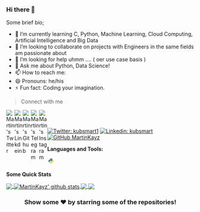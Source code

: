 ### Hi there 👋

Some brief bio;

- 🌱 I’m currently learning C, Python, Machine Learning, Cloud Computing,  Artificial Intelligence and Big Data
- 👯 I’m looking to collaborate on projects with Engineers in the same fields am passionate about
- 🤔 I’m looking for help uhmm .... ( oer use case basis )
- 💬 Ask me about Python, Data Science!
- 📫 How to reach me: 
- 😄 Pronouns: he/his
- ⚡ Fun fact: Coding your imagination.

> Connect with me

<a href="https://twitter.com/">
  <img align="left" alt="Martin's Twitter" width="22px" src="https://cdn.jsdelivr.net/npm/simple-icons@v3/icons/twitter.svg" />
</a>
<a href="https://linkedin.com/in/">
  <img align="left" alt="Martin's Linkdein" width="22px" src="https://cdn.jsdelivr.net/npm/simple-icons@v3/icons/linkedin.svg" />
</a>
<a href="https://github.com/">
  <img align="left" alt="Martin's Github" width="22px" src="https://cdn.jsdelivr.net/npm/simple-icons@v3/icons/github.svg" />
</a>
<a href="https://t.me/">
  <img align="left" alt="Martin's Telegram" width="22px" src="https://cdn.jsdelivr.net/npm/simple-icons@v3/icons/telegram.svg" />
</a>
<a href="https://instagram.com/">
  <img align="left" alt="Martin's Instagram" width="22px" src="https://cdn.jsdelivr.net/npm/simple-icons@v3/icons/instagram.svg" />
</a>
<br/>
<br/>


[![Twitter: kubsmart1](https://img.shields.io/twitter/follow/kubsmart1?style=social)](https://twitter.com/kubsmart1)
[![Linkedin: kubsmart](https://img.shields.io/badge/-kubsmart-blue?style=flat-square&logo=Linkedin&logoColor=white&link=https://www.linkedin.com/in/kubonamartin/)](https://www.linkedin.com/in/kubonamartin/)
[![GitHub MartinKayz](https://img.shields.io/github/followers/MartinKayz?label=follow&style=social)](https://github.com/MartinKayz)


**Languages and Tools:**  


<code><img height="20" src="https://raw.githubusercontent.com/github/explore/80688e429a7d4ef2fca1e82350fe8e3517d3494d/topics/python/python.png"></code>








**Some Quick Stats**

<a href="https://github.com/MartinKayz">
  <img align="center" src="https://github-readme-stats.vercel.app/api/top-langs/?username=MartinKayz&theme=dark&hide_langs_below=1" />
</a>
<a href="https://github.com/MartinKayz">
 <img align="center" src="https://github-readme-stats.vercel.app/api?username=MartinKayz&show_icons=true&theme=dark&line_height=27" alt="MartinKayz' github stats"/>
</a>
<a href="https://github.com/MartinKayz/Customer-Management">
  <img align="center" src="https://github-readme-stats.vercel.app/api/pin/?username=MartinKayz&repo=Customer-Management&theme=dark" />

</a>
<a href="https://github.com/MartinKayz/Online-school">
 <img align="center" src="https://github-readme-stats.vercel.app/api/pin/?username=MartinKayz&repo=Online-school&theme=dark" />
</a>

<div align="center">

### Show some ❤️ by starring some of the repositories!

</div>
